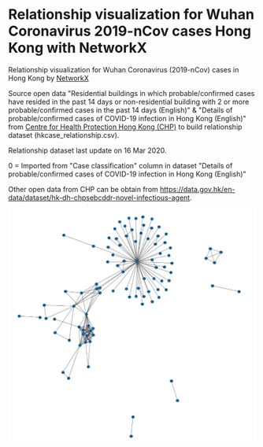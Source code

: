 # Relationship visualization for Wuhan Coronavirus 2019-nCov cases Hong Kong with NetworkX
Relationship visualization for Wuhan Coronavirus (2019-nCov) cases in Hong Kong by [NetworkX](https://networkx.github.io/)

Source open data "Residential buildings in which probable/confirmed cases have resided in the past 14 days or non-residential building with 2 or more probable/confirmed cases in the past 14 days (English)" & "Details of probable/confirmed cases of COVID-19 infection in Hong Kong (English)" from [Centre for Health Protection Hong Kong (CHP)](https://www.chp.gov.hk/en/index.html) to build relationship dataset (hkcase_relationship.csv).

Relationship dataset last update on 16 Mar 2020.

0 = Imported from "Case classification" column in dataset "Details of probable/confirmed cases of COVID-19 infection in Hong Kong (English)"

Other open data from CHP can be obtain from https://data.gov.hk/en-data/dataset/hk-dh-chpsebcddr-novel-infectious-agent.

![alt text](https://github.com/easonlai/Visualization_for_Wuhan-Coronavirus_2019-nCov_cases_HK_NetworkX/blob/master/network1.PNG)
